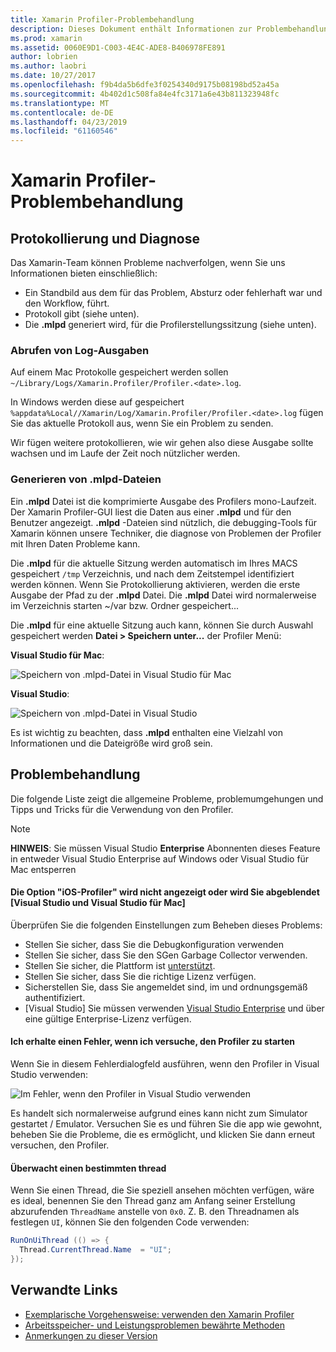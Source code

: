 ```yaml
---
title: Xamarin Profiler-Problembehandlung
description: Dieses Dokument enthält Informationen zur Problembehandlung im Zusammenhang mit der Xamarin Profiler. Probleme im Zusammenhang mit der Protokollierung und Diagnose, die IDE und anderen Themen beschrieben.
ms.prod: xamarin
ms.assetid: 0060E9D1-C003-4E4C-ADE8-B406978FE891
author: lobrien
ms.author: laobri
ms.date: 10/27/2017
ms.openlocfilehash: f9b4da5b6dfe3f0254340d9175b08198bd52a45a
ms.sourcegitcommit: 4b402d1c508fa84e4fc3171a6e43b811323948fc
ms.translationtype: MT
ms.contentlocale: de-DE
ms.lasthandoff: 04/23/2019
ms.locfileid: "61160546"
---
```

# <a name="xamarin-profiler-troubleshooting"></a>Xamarin Profiler-Problembehandlung

## <a name="logging-and-diagnostics"></a>Protokollierung und Diagnose

Das Xamarin-Team können Probleme nachverfolgen, wenn Sie uns Informationen bieten einschließlich:

- Ein Standbild aus dem für das Problem, Absturz oder fehlerhaft war und den Workflow, führt.
- Protokoll gibt (siehe unten).
- Die **.mlpd** generiert wird, für die Profilerstellungssitzung (siehe unten).

### <a name="getting-log-outputs"></a>Abrufen von Log-Ausgaben

Auf einem Mac Protokolle gespeichert werden sollen `~/Library/Logs/Xamarin.Profiler/Profiler.<date>.log`.

In Windows werden diese auf gespeichert `%appdata%Local//Xamarin/Log/Xamarin.Profiler/Profiler.<date>.log` fügen Sie das aktuelle Protokoll aus, wenn Sie ein Problem zu senden.

Wir fügen weitere protokollieren, wie wir gehen also diese Ausgabe sollte wachsen und im Laufe der Zeit noch nützlicher werden.

<a name="gen_mlpd" />

### <a name="generating-mlpd-files"></a>Generieren von .mlpd-Dateien

Ein **.mlpd** Datei ist die komprimierte Ausgabe des Profilers mono-Laufzeit. Der Xamarin Profiler-GUI liest die Daten aus einer **.mlpd** und für den Benutzer angezeigt. **.mlpd** -Dateien sind nützlich, die debugging-Tools für Xamarin können unsere Techniker, die diagnose von Problemen der Profiler mit Ihren Daten Probleme kann.

Die **.mlpd** für die aktuelle Sitzung werden automatisch im Ihres MACS gespeichert `/tmp` Verzeichnis, und nach dem Zeitstempel identifiziert werden können. Wenn Sie Protokollierung aktivieren, werden die erste Ausgabe der Pfad zu der **.mlpd** Datei. Die **.mlpd** Datei wird normalerweise im Verzeichnis starten ~/var bzw. Ordner gespeichert...

Die **.mlpd** für eine aktuelle Sitzung auch kann, können Sie durch Auswahl gespeichert werden **Datei > Speichern unter...** der Profiler Menü:

**Visual Studio für Mac**:

![](troubleshooting-images/image17.png "Speichern von .mlpd-Datei in Visual Studio für Mac")

**Visual Studio**:

![](troubleshooting-images/image17-vs.png "Speichern von .mlpd-Datei in Visual Studio")

Es ist wichtig zu beachten, dass **.mlpd** enthalten eine Vielzahl von Informationen und die Dateigröße wird groß sein.

## <a name="troubleshooting"></a>Problembehandlung

Die folgende Liste zeigt die allgemeine Probleme, problemumgehungen und Tipps und Tricks für die Verwendung von den Profiler.

> [!NOTE]
> **HINWEIS**: Sie müssen Visual Studio **Enterprise** Abonnenten dieses Feature in entweder Visual Studio Enterprise auf Windows oder Visual Studio für Mac entsperren

#### <a name="i-cant-see-the-ios-profiler-option-or-it-is-greyed-out-visual-studio-and-visual-studio-for-mac"></a>Die Option "iOS-Profiler" wird nicht angezeigt oder wird Sie abgeblendet [Visual Studio und Visual Studio für Mac]

Überprüfen Sie die folgenden Einstellungen zum Beheben dieses Problems:

- Stellen Sie sicher, dass Sie die Debugkonfiguration verwenden
- Stellen Sie sicher, dass Sie den SGen Garbage Collector verwenden.
- Stellen Sie sicher, die Plattform ist [unterstützt](~/tools/profiler/index.md#Profiler_Support).
- Stellen Sie sicher, dass Sie die richtige Lizenz verfügen.
- Sicherstellen Sie, dass Sie angemeldet sind, im und ordnungsgemäß authentifiziert.
- [Visual Studio] Sie müssen verwenden [Visual Studio Enterprise](https://visualstudio.microsoft.com/vs/enterprise/) und über eine gültige Enterprise-Lizenz verfügen.

#### <a name="i-get-an-error-when-i-try-to-launch-the-profiler"></a>Ich erhalte einen Fehler, wenn ich versuche, den Profiler zu starten

Wenn Sie in diesem Fehlerdialogfeld ausführen, wenn den Profiler in Visual Studio verwenden:

![](troubleshooting-images/error.png "Im Fehler, wenn den Profiler in Visual Studio verwenden")

Es handelt sich normalerweise aufgrund eines kann nicht zum Simulator gestartet / Emulator. Versuchen Sie es und führen Sie die app wie gewohnt, beheben Sie die Probleme, die es ermöglicht, und klicken Sie dann erneut versuchen, den Profiler.

#### <a name="to-watch-a-specific-thread"></a>Überwacht einen bestimmten thread

Wenn Sie einen Thread, die Sie speziell ansehen möchten verfügen, wäre es ideal, benennen Sie den Thread ganz am Anfang seiner Erstellung abzurufenden `ThreadName` anstelle von `0x0`. Z. B. den Threadnamen als festlegen `UI`, können Sie den folgenden Code verwenden:

```csharp
RunOnUiThread (() => {
  Thread.CurrentThread.Name  = "UI";
});
```

## <a name="related-links"></a>Verwandte Links

- [Exemplarische Vorgehensweise: verwenden den Xamarin Profiler](~/tools/profiler/index.md)
- [Arbeitsspeicher- und Leistungsproblemen bewährte Methoden](~/cross-platform/deploy-test/memory-perf-best-practices.md)
- [Anmerkungen zu dieser Version](https://developer.xamarin.com/releases/profiler/preview/)
